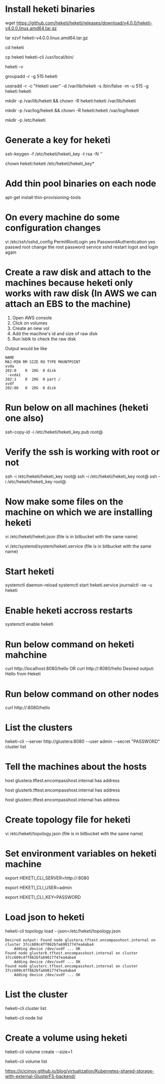 # Install heketi binaries
wget https://github.com/heketi/heketi/releases/download/v4.0.0/heketi-v4.0.0.linux.amd64.tar.gz

tar xzvf heketi-v4.0.0.linux.amd64.tar.gz

cd heketi

cp heketi heketi-cli /usr/local/bin/

heketi -v

groupadd -r -g 515 heketi

useradd -r -c "Heketi user" -d /var/lib/heketi -s /bin/false -m -u 515 -g heketi heketi

mkdir -p /var/lib/heketi && chown -R heketi:heketi /var/lib/heketi

mkdir -p /var/log/heketi && chown -R heketi:heketi /var/log/heketi

mkdir -p /etc/heketi

# Generate a key for heketi
ssh-keygen -f /etc/heketi/heketi_key -t rsa -N ''

chown heketi:heketi /etc/heketi/heketi_key*

# Add thin pool binaries on each node
apt-get install thin-provisioning-tools

# On every machine do some configuration changes
vi /etc/ssh/sshd_config
    PermitRootLogin yes
    PasswordAuthentication yes
passwd root
    change the root password
service sshd restart
    logot and login again

# Create a raw disk and attach to the machines because heketi only works with raw disk (In AWS we can attach an EBS to the machine)
1. Open AWS console
2. Click on volumes
3. Create an new vol
4. Add the macihne's id and size of raw disk
5. Run lsblk to check the raw disk

Output would be like

    NAME                                                                              MAJ:MIN RM SIZE RO TYPE MOUNTPOINT
    xvda                                                                              202:0    0  20G  0 disk 
    `-xvda1                                                                           202:1    0  20G  0 part /
    xvdf                                                                              202:80   0  20G  0 disk 


# Run below on all machines (heketi one also)
ssh-copy-id -i /etc/heketi/heketi_key.pub root@<machine-ip>

# Verify the ssh is working with root or not
ssh -i /etc/heketi/heketi_key root@<IP-1>
ssh -i /etc/heketi/heketi_key root@<IP-2>
ssh -i /etc/heketi/heketi_key root@<IP-3>


# Now make some files on the machine on which we are installing heketi

vi /etc/heketi/heketi.json
    (file is in bitbucket with the same name)

vi /etc/systemd/system/heketi.service
    (file is in bitbucket with the same name)

# Start heketi

systemctl daemon-reload
systemctl start heketi.service
journalctl -xe -u heketi

# Enable heketi accross restarts

systemctl enable heketi

# Run below command on heketi mahchine

curl http://localhost:8080/hello
    OR
curl http://<heketi-machine-hostname>:8080/hello
    Desired output: Hello from Heketi
    
# Run below command on other nodes

curl http://<heketi-machine-hostname>:8080/hello

# List the clusters

heketi-cli --server http://glustera:8080 --user admin --secret "PASSWORD" cluster list

# Tell the machines about the hosts

host <hostname-1>
glustera.tftest.encompasshost.internal has address <ip>

host <hostname-2>
glusterb.tftest.encompasshost.internal has address <ip>

host <hostname-3>
glusterc.tftest.encompasshost.internal has address <ip>

# Create topology file for heketi

vi /etc/heketi/topology.json
    (file is in bitbucket with the same name)

# Set environment variables on heketi machine

export HEKETI_CLI_SERVER=http://<HeketiMachineHostname>:8080
    
export HEKETI_CLI_USER=admin

export HEKETI_CLI_KEY=PASSWORD

# Load json to heketi

heketi-cli topology load --json=/etc/heketi/topology.json

    Desired output: Found node glustera.tftest.encompasshost.internal on cluster 37cc609c4ff862bfa69017747ea4aba4
        Adding device /dev/xvdf ... OK
    Found node glusterb.tftest.encompasshost.internal on cluster 37cc609c4ff862bfa69017747ea4aba4
        Adding device /dev/xvdf ... OK
    Found node glusterc.tftest.encompasshost.internal on cluster 37cc609c4ff862bfa69017747ea4aba4
        Adding device /dev/xvdf ... OK
        
# List the cluster

heketi-cli cluster list

heketi-cli node list

# Create a volume using heketi

heketi-cli volume create --size=1

heketi-cli volume list

<https://icicimov.github.io/blog/virtualization/Kubernetes-shared-storage-with-external-GlusterFS-backend/>
